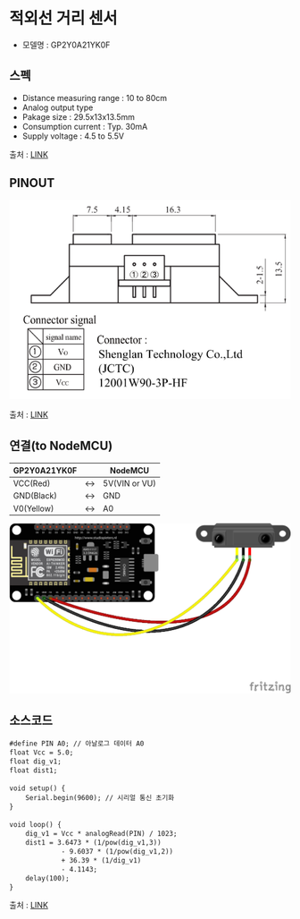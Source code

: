 # 적외선 거리 센서
- 모델명 : GP2Y0A21YK0F


## 스펙
- Distance measuring range : 10 to 80cm
- Analog output type
- Pakage size : 29.5x13x13.5mm
- Consumption current : Typ. 30mA 
- Supply voltage : 4.5 to 5.5V

출처 : [LINK](https://www.sharp-world.com/products/device/lineup/data/pdf/datasheet/gp2y0a21yk_e.pdf)

## PINOUT

![pinout](./images/gp2y0a21yk0f_pinout.png)

출처 : [LINK](https://www.sharp-world.com/products/device/lineup/data/pdf/datasheet/gp2y0a21yk_e.pdf)


## 연결(to NodeMCU)

| GP2Y0A21YK0F |  | NodeMCU |
|--|--|--|
| VCC(Red) | <-> | 5V(VIN or VU) |
| GND(Black) | <-> | GND |
| V0(Yellow) | <-> | A0 |

![to nodemcu](./images/gp2y0a21yk0f_to_nodemcu.png)


## 소스코드
 
	#define PIN A0; // 아날로그 데이터 A0
	float Vcc = 5.0;
	float dig_v1;
	float dist1;
	
	void setup() {
		Serial.begin(9600); // 시리얼 통신 초기화
	}
 
	void loop() {
		dig_v1 = Vcc * analogRead(PIN) / 1023;
		dist1 = 3.6473 * (1/pow(dig_v1,3)) 
				 - 9.6037 * (1/pow(dig_v1,2))
				 + 36.39 * (1/dig_v1)
				 - 4.1143;
		delay(100);
	}

   출처 : [LINK](https://ssaji.tistory.com/321)

